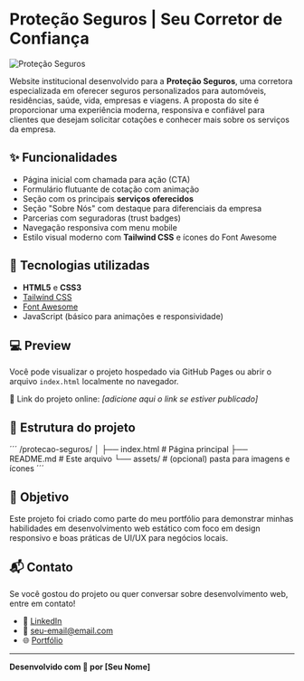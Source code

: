 # Proteção Seguros | Seu Corretor de Confiança

![Proteção Seguros](https://images.unsplash.com/photo-1600880292203-757bb62b4baf?ixlib=rb-4.0.3&auto=format&fit=crop&w=2070&q=80)

Website institucional desenvolvido para a **Proteção Seguros**, uma corretora especializada em oferecer seguros personalizados para automóveis, residências, saúde, vida, empresas e viagens. A proposta do site é proporcionar uma experiência moderna, responsiva e confiável para clientes que desejam solicitar cotações e conhecer mais sobre os serviços da empresa.

## ✨ Funcionalidades

- Página inicial com chamada para ação (CTA)
- Formulário flutuante de cotação com animação
- Seção com os principais **serviços oferecidos**
- Seção "Sobre Nós" com destaque para diferenciais da empresa
- Parcerias com seguradoras (trust badges)
- Navegação responsiva com menu mobile
- Estilo visual moderno com **Tailwind CSS** e ícones do Font Awesome

## 🧪 Tecnologias utilizadas

- **HTML5** e **CSS3**
- [Tailwind CSS](https://tailwindcss.com/)
- [Font Awesome](https://fontawesome.com/)
- JavaScript (básico para animações e responsividade)

## 💻 Preview

Você pode visualizar o projeto hospedado via GitHub Pages ou abrir o arquivo `index.html` localmente no navegador.

📌 Link do projeto online: _[adicione aqui o link se estiver publicado]_

## 📂 Estrutura do projeto

´´´
/protecao-seguros/
│
├── index.html # Página principal
├── README.md # Este arquivo
└── assets/ # (opcional) pasta para imagens e ícones
´´´

## 🎯 Objetivo

Este projeto foi criado como parte do meu portfólio para demonstrar minhas habilidades em desenvolvimento web estático com foco em design responsivo e boas práticas de UI/UX para negócios locais.

## 📬 Contato

Se você gostou do projeto ou quer conversar sobre desenvolvimento web, entre em contato!

- 💼 [LinkedIn](https://www.linkedin.com/in/seu-usuario/)
- 📧 seu-email@email.com
- 🌐 [Portfólio](https://seu-portfolio.com)

---

**Desenvolvido com 💙 por [Seu Nome]**
